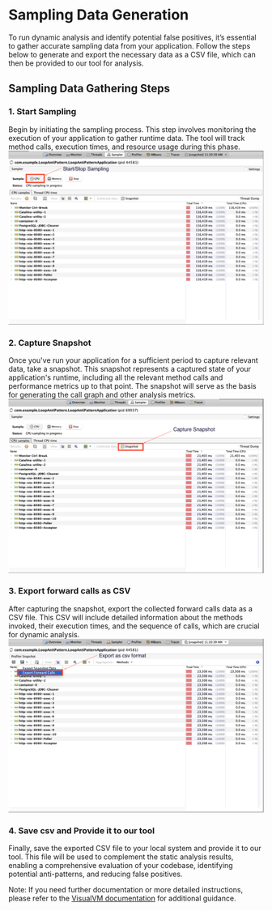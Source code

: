 # Sampling Data Generation

To run dynamic analysis and identify potential false positives, it’s essential to gather accurate sampling data from your application. Follow the steps below to generate and export the necessary data as a CSV file, which can then be provided to our tool for analysis.

## Sampling Data Gathering Steps

### 1. Start Sampling

Begin by initiating the sampling process. This step involves monitoring the execution of your application to gather runtime data. The tool will track method calls, execution times, and resource usage during this phase.
![start-sampling](img/sampling-steps/sampling-start.png)

### 2. Capture Snapshot

Once you've run your application for a sufficient period to capture relevant data, take a snapshot. This snapshot represents a captured state of your application's runtime, including all the relevant method calls and performance metrics up to that point. The snapshot will serve as the basis for generating the call graph and other analysis metrics.
![capture-snapshot](img/sampling-steps/capture-snapshot.png)

### 3. Export forward calls as CSV 

After capturing the snapshot, export the collected forward calls data as a CSV file. This CSV will include detailed information about the methods invoked, their execution times, and the sequence of calls, which are crucial for dynamic analysis.
![export-csv](img/sampling-steps/export-csv.png)

### 4. Save csv and Provide it to our tool

Finally, save the exported CSV file to your local system and provide it to our tool. This file will be used to complement the static analysis results, enabling a comprehensive evaluation of your codebase, identifying potential anti-patterns, and reducing false positives.


Note: If you need further documentation or more detailed instructions, please refer to the [VisualVM documentation](https://visualvm.github.io/documentation.html) for additional guidance.
